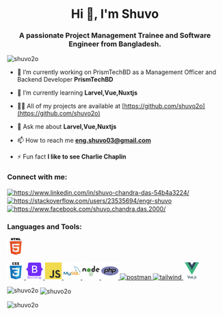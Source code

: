 <h1 align="center">Hi 👋, I'm Shuvo</h1>
<h3 align="center">A passionate Project Management Trainee and Software Engineer from Bangladesh.</h3>

<p align="left"> <img src="https://komarev.com/ghpvc/?username=shuvo2o&label=Profile%20views&color=0e75b6&style=flat" alt="shuvo2o" /> </p>

- 🔭 I’m currently working on PrismTechBD as a Management Officer and Backend Developer **PrismTechBD**

- 🌱 I’m currently learning **Larvel,Vue,Nuxtjs**

- 👨‍💻 All of my projects are available at [https://github.com/shuvo2o](https://github.com/shuvo2o)

- 💬 Ask me about **Larvel,Vue,Nuxtjs**

- 📫 How to reach me **eng.shuvo03@gmail.com**

- ⚡ Fun fact **I like to see Charlie Chaplin**

<h3 align="left">Connect with me:</h3>
<p align="left">
<a href="https://linkedin.com/in/https://www.linkedin.com/in/shuvo-chandra-das-54b4a3224/" target="blank"><img align="center" src="https://raw.githubusercontent.com/rahuldkjain/github-profile-readme-generator/master/src/images/icons/Social/linked-in-alt.svg" alt="https://www.linkedin.com/in/shuvo-chandra-das-54b4a3224/" height="30" width="40" /></a>
<a href="https://stackoverflow.com/users/https://stackoverflow.com/users/23535694/engr-shuvo" target="blank"><img align="center" src="https://raw.githubusercontent.com/rahuldkjain/github-profile-readme-generator/master/src/images/icons/Social/stack-overflow.svg" alt="https://stackoverflow.com/users/23535694/engr-shuvo" height="30" width="40" /></a>
<a href="https://fb.com/https://www.facebook.com/shuvo.chandra.das.2000/" target="blank"><img align="center" src="https://raw.githubusercontent.com/rahuldkjain/github-profile-readme-generator/master/src/images/icons/Social/facebook.svg" alt="https://www.facebook.com/shuvo.chandra.das.2000/" height="30" width="40" /></a>
</p>

<h3 align="left">Languages and Tools:</h3>
<a href="https://www.w3.org/html/" target="_blank" rel="noreferrer"> <img src="https://raw.githubusercontent.com/devicons/devicon/master/icons/html5/html5-original-wordmark.svg" alt="html5" width="40" height="40"/> </a><p align="left"> <a href="https://www.w3schools.com/css/" target="_blank" rel="noreferrer"> <img src="https://raw.githubusercontent.com/devicons/devicon/master/icons/css3/css3-original-wordmark.svg" alt="css3" width="40" height="40"/> </a> <a href="https://getbootstrap.com" target="_blank" rel="noreferrer"> <img src="https://raw.githubusercontent.com/devicons/devicon/master/icons/bootstrap/bootstrap-plain-wordmark.svg" alt="bootstrap" width="40" height="40"/> </a>   <a href="https://www.adobe.com/in/products/illustrator.html" target="_blank" rel="noreferrer"> </a> <a href="https://developer.mozilla.org/en-US/docs/Web/JavaScript" target="_blank" rel="noreferrer"> <img src="https://raw.githubusercontent.com/devicons/devicon/master/icons/javascript/javascript-original.svg" alt="javascript" width="40" height="40"/> </a> <a href="https://www.mysql.com/" target="_blank" rel="noreferrer"> <img src="https://raw.githubusercontent.com/devicons/devicon/master/icons/mysql/mysql-original-wordmark.svg" alt="mysql" width="40" height="40"/> </a> <a href="https://nodejs.org" target="_blank" rel="noreferrer"> <img src="https://raw.githubusercontent.com/devicons/devicon/master/icons/nodejs/nodejs-original-wordmark.svg" alt="nodejs" width="40" height="40"/> </a> <a href="https://www.php.net" target="_blank" rel="noreferrer"> <img src="https://raw.githubusercontent.com/devicons/devicon/master/icons/php/php-original.svg" alt="php" width="40" height="40"/> </a> <a href="https://postman.com" target="_blank" rel="noreferrer"> <img src="https://www.vectorlogo.zone/logos/getpostman/getpostman-icon.svg" alt="postman" width="40" height="40"/> <a href="https://tailwindcss.com/" target="_blank" rel="noreferrer"> <img src="https://www.vectorlogo.zone/logos/tailwindcss/tailwindcss-icon.svg" alt="tailwind" width="40" height="40"/> </a> <a href="https://vuejs.org/" target="_blank" rel="noreferrer"> <img src="https://raw.githubusercontent.com/devicons/devicon/master/icons/vuejs/vuejs-original-wordmark.svg" alt="vuejs" width="40" height="40"/> </a> </p>

<p><img align="left" src="https://github-readme-stats.vercel.app/api/top-langs?username=shuvo2o&show_icons=true&locale=en&layout=compact" alt="shuvo2o" /></p>

<p>&nbsp;<img align="center" src="https://github-readme-stats.vercel.app/api?username=shuvo2o&show_icons=true&locale=en" alt="shuvo2o" /></p>

<p><img align="center" src="https://github-readme-streak-stats.herokuapp.com/?user=shuvo2o&" alt="shuvo2o" /></p>


